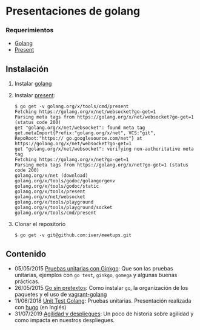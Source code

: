 # Presentaciones de golang

### Requerimientos

* [Golang](https://golang.org)
* [Present](https://godoc.org/golang.org/x/tools/cmd/present)

## Instalación

1. Instalar [golang](https://golang.org/doc/install#install)
2. Instalar [present](http://golang.org/x/tools/cmd/present):

	```console
	$ go get -v golang.org/x/tools/cmd/present
	Fetching https://golang.org/x/net/websocket?go-get=1
	Parsing meta tags from https://golang.org/x/net/websocket?go-get=1 (status code 200)
	get "golang.org/x/net/websocket": found meta tag 	get.metaImport{Prefix:"golang.org/x/net", VCS:"git", RepoRoot:"https://	go.googlesource.com/net"} at https://golang.org/x/net/websocket?go-get=1
	get "golang.org/x/net/websocket": verifying non-authoritative meta tag
	Fetching https://golang.org/x/net?go-get=1
	Parsing meta tags from https://golang.org/x/net?go-get=1 (status code 200)
	golang.org/x/net (download)
	golang.org/x/tools/godoc/golangorgenv
	golang.org/x/tools/godoc/static
	golang.org/x/tools/present
	golang.org/x/net/websocket
	golang.org/x/tools/playground
	golang.org/x/tools/playground/socket
	golang.org/x/tools/cmd/present
	```
3. Clonar el repositorio

	```console
	$ go get -v git@github.com:iver/meetups.git
	```

## Contenido

* 05/05/2015 [Pruebas unitarias con Ginkgo](/golang/unit_testing): Que son las pruebas unitarias, ejemplos con `go test`, `ginkgo`, `gomega` y algunas buenas prácticas.
* 26/05/2015 [Go sin pretextos](/golang/vagrant_golang): Como instalar `go`, la organización de los paquetes y el uso de [vagrant-golang](https://github.com/iver/vagrant-golang)
* 11/06/2018 [Unit Test Golang](https://github.com/iver/training_go): Pruebas unitarias. Presentación realizada con [hugo](https://gohugo.io/) (en Inglés)
* 31/07/2019 [Agilidad y despliegues](/golang//pdf/AgilidadYDespliegues.pdf): Un poco de historia sobre agilidad y como impacta en nuestros despliegues.

